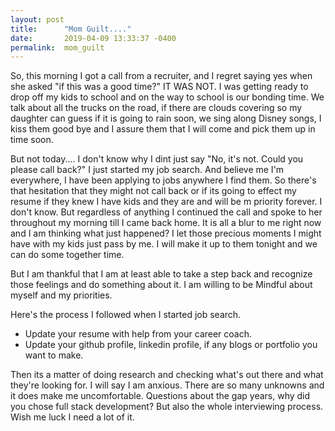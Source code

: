 ```yaml
---
layout: post
title:      "Mom Guilt...."
date:       2019-04-09 13:33:37 -0400
permalink:  mom_guilt
---
```



<!-- wp:paragraph -->
<p>So, this morning I got a call from a recruiter, and I regret saying yes when she asked "if this was a good time?" IT WAS NOT. I was getting ready to drop off my kids to school and on the way to school is our bonding time. We talk about all the trucks on the road, if there are clouds covering so my daughter can guess if it is going to rain soon, we sing along Disney songs, I kiss them good bye and I assure them that I will come and pick them up in time soon. </p>
<!-- /wp:paragraph -->

<!-- wp:paragraph -->
<p>But not today.... I don't know why I dint just say "No, it's not. Could you please call back?" I just started my job search. And believe me I'm everywhere, I have been applying to jobs anywhere I find them. So there's that hesitation that they might not call back or if its going to effect my resume if they knew I have kids and they are and will be m priority forever. I don't know. But regardless of anything I continued the call and spoke to her throughout my morning till I came back home. It is all a blur to me right now and I am thinking what just happened? I let those precious moments I might have with my kids just pass by me. I will make it up to them tonight and we can do some together time. </p>
<!-- /wp:paragraph -->

<!-- wp:paragraph -->
<p>But I am thankful that I am at least able to take a step back and recognize those feelings and do something about it. I am willing to be Mindful about myself and my priorities. </p>
<!-- /wp:paragraph -->

<!-- wp:paragraph {"align":null} -->
<p>Here's the process I followed when I started job search. </p>
<!-- /wp:paragraph -->

<!-- wp:list -->
<ul><li>Update your resume with help from your career coach. </li><li>Update your github profile, linkedin profile, if any blogs or portfolio you want to make.</li></ul>
<!-- /wp:list -->

<!-- wp:paragraph -->
<p>Then its a matter of doing research and checking what's out there and what they're looking for. I will say I am anxious. There are so many unknowns and it does make me uncomfortable. Questions about the gap years, why did you chose full stack development? But also the whole interviewing process. Wish me luck I need a lot of it.</p>
<!-- /wp:paragraph -->
